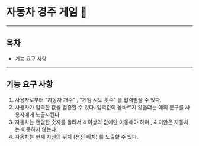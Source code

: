 # 자동차 경주 게임 :car:

---

## 목차

- 기능 요구 사항

---

## 기능 요구 사항

1. 사용자로부터 "자동차 개수" , "게임 시도 횟수" 를 입력받을 수 있다.
2. 사용자가 입력한 값을 검증할 수 있다. 입력값이 올바르지 않을떄는 예외 문구를 사용자에게 노출시킨다.
3. 자동차는 랜덤한 숫자를 돌려서 4 이상의 값에만 이동해야 하며 , 4 미만은 자동차는 이동하지 않는다.
4. 자동차는 현재 자신의 위치 (전진 위치) 를 노출할 수 있다. 

